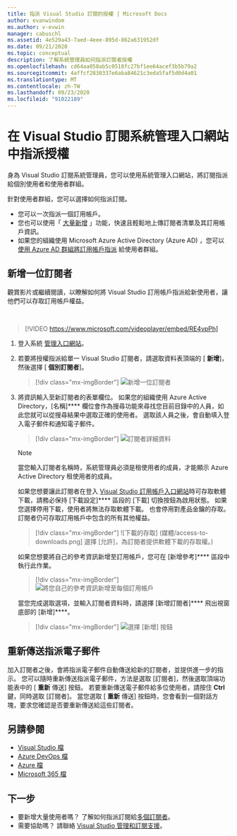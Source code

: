 ```yaml
---
title: 指派 Visual Studio 訂閱的授權 | Microsoft Docs
author: evanwindom
ms.author: v-evwin
manager: cabuschl
ms.assetid: 4e529a43-7aed-4eee-895d-862a631952df
ms.date: 09/21/2020
ms.topic: conceptual
description: 了解系統管理員如何指派訂閱者授權
ms.openlocfilehash: cd64aa058ab5c0518fc27bf1ee64acef3b5b79a2
ms.sourcegitcommit: 4affcf2830337e6aba84621c3eda5faf5d0d4a01
ms.translationtype: MT
ms.contentlocale: zh-TW
ms.lasthandoff: 09/23/2020
ms.locfileid: "91022189"
---
```

# <a name="assign-licenses-in-the-visual-studio-subscriptions-administration-portal"></a>在 Visual Studio 訂閱系統管理入口網站中指派授權
身為 Visual Studio 訂閱系統管理員，您可以使用系統管理入口網站，將訂閱指派給個別使用者和使用者群組。

針對使用者群組，您可以選擇如何指派訂閱。  
- 您可以一次指派一個訂用帳戶。
- 您也可以使用「 [大量新增](assign-license-bulk.md) 」功能，快速且輕鬆地上傳訂閱者清單及其訂用帳戶資訊。
- 如果您的組織使用 Microsoft Azure Active Directory (Azure AD) ，您可以 [使用 Azure AD 群組將訂用帳戶指派](./assign-license-bulk.md#use-azure-active-directory-groups-to-assign-subscriptions) 給使用者群組。  


## <a name="add-a-single-subscriber"></a>新增一位訂閱者
觀賞影片或繼續閱讀，以瞭解如何將 Visual Studio 訂用帳戶指派給新使用者，讓他們可以存取訂用帳戶權益。

<br>

> [!VIDEO https://www.microsoft.com/videoplayer/embed/RE4vpPh]


1. 登入系統 [管理入口網站](https://manage.visualstudio.com)。
2. 若要將授權指派給單一 Visual Studio 訂閱者，請選取資料表頂端的 [ **新增**]，然後選擇 [ **個別訂閱者**]。
   > [!div class="mx-imgBorder"]
   > ![新增一位訂閱者](_img/assign-license-add/add-subscriber-individual.png "選取 [新增]，然後選擇 [個別訂閱者] 以指派單一訂用帳戶。")
3. 將資訊輸入至新訂閱者的表單欄位。 如果您的組織使用 Azure Active Directory，[名稱]**** 欄位會作為搜尋功能來尋找您目前目錄中的人員，如此您就可以從搜尋結果中選取正確的使用者。 選取該人員之後，會自動填入登入電子郵件和通知電子郵件。
   > [!div class="mx-imgBorder"]
   > ![訂閱者詳細資料](_img/assign-license-add/subscriber-details.png "輸入訂閱者名稱和其他詳細資料，或從租使用者成員選擇。")

    > [!NOTE]
    > 當您輸入訂閱者名稱時，系統管理員必須是租使用者的成員，才能顯示 Azure Active Directory 租使用者的成員。 


    如果您想要讓此訂閱者在登入 [Visual Studio 訂用帳戶入口網站](https://my.visualstudio.com?wt.mc_id=o~msft~docs)時可存取軟體下載，請務必保持 [下載設定]**** 區段的 [下載] 切換按鈕為啟用狀態。 如果您選擇停用下載，使用者將無法存取軟體下載。  也會停用對產品金鑰的存取。  訂閱者仍可存取訂用帳戶中包含的所有其他權益。
   > [!div class="mx-imgBorder"]
   > ![下載的存取] (媒體/access-to-downloads.png] 選擇 [允許]，為訂閱者提供軟體下載的存取權。) 

    如果您想要將自己的參考資訊新增至訂用帳戶，您可在 [新增參考]**** 區段中執行此作業。
   > [!div class="mx-imgBorder"]
   > ![將您自己的參考資訊新增至每個訂用帳戶](media/add-subscriber-reference-notes.png "使用 [參考] 欄位可記錄有關此訂用帳戶的任何附注。")

    當您完成選取選項，並輸入訂閱者資料時，請選擇 [新增訂閱者]**** 飛出視窗底部的 [新增]****。
   > [!div class="mx-imgBorder"]
   > ![選擇 [新增] 按鈕](media/add-button.png "選取 [加入] 以儲存資訊，並將訂閱指派給訂閱者。")

## <a name="resend-assignment-emails"></a>重新傳送指派電子郵件
加入訂閱者之後，會將指派電子郵件自動傳送給新的訂閱者，並提供進一步的指示。 您可以隨時重新傳送指派電子郵件，方法是選取 [訂閱者]，然後選取頂端功能表中的 [ **重新** 傳送] 按鈕。  若要重新傳送電子郵件給多位使用者，請按住 **Ctrl** 鍵，同時選取 [訂閱者]。  當您選取 [ **重新** 傳送] 按鈕時，您會看到一個對話方塊，要求您確認是否要重新傳送給這些訂閱者。  

## <a name="see-also"></a>另請參閱
- [Visual Studio 檔](/visualstudio/)
- [Azure DevOps 檔](/azure/devops/)
- [Azure 檔](/azure/)
- [Microsoft 365 檔](/microsoft-365/)


## <a name="next-steps"></a>下一步
- 要新增大量使用者嗎？  了解如何指派訂閱給[多個訂閱者](assign-license-bulk.md)。
- 需要協助嗎？  請聯絡 [Visual Studio 管理和訂閱支援](https://visualstudio.microsoft.com/support/support-overview-vs)。